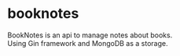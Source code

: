 # booknotes
BookNotes is an api to manage notes about books.  
Using Gin framework and MongoDB as a storage.

